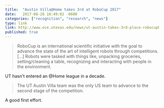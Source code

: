 ```yaml
---
title:  "Austin Villa@Home takes 3rd at RoboCup 2017"
date:   2017-08-28 18:49:02 -0600
categories: ["recognition", "research", "news"]
type: link
link: http://www.ece.utexas.edu/news/ut-austin-takes-3rd-place-robocuphome-2017-competition-japan
published: true
---
```


>RoboCup is an international scientific initiative with the goal to advance the state of the art of
>intelligent robots through competitions. [...] Robots were tasked with things like, unpacking groceries, 
>setting/cleaning a table, recognizing and interacting with people in the environment.

UT hasn't entered an @Home league in a decade.

>The UT Austin Villa team was the only US team to advance to the second stage of the competition.

A good first effort.